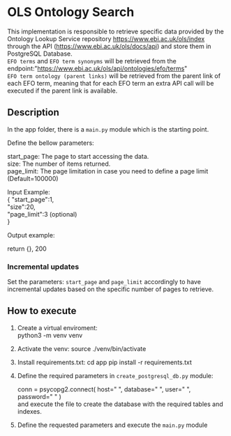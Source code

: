 # OLS Ontology Search #

This implementation is responsible to retrieve specific data provided by the Ontology Lookup Service repository https://www.ebi.ac.uk/ols/index through the API (https://www.ebi.ac.uk/ols/docs/api)
and store them in PostgreSQL Database.  
`EFO terms` and `EFO term synonyms` will be retrieved from the endpoint:"https://www.ebi.ac.uk/ols/api/ontologies/efo/terms"   
`EFO term ontology (parent links)` will be retrieved from the parent link of each EFO term, meaning that for each EFO term an extra API call 
will be executed if the parent link is available.

## Description ##
In the app folder, there is a `main.py` module which is the starting point.

Define the bellow parameters:

start_page: The page to start accessing the data.  
size: The number of items returned.  
page_limit: The page limitation in case you need to define a page limit (Default=100000)  

Input Example:    
    {
        "start_page":1,  
        "size":20,  
        "page_limit":3 (optional)  
    }


Output example:
    
   return {}, 200   

### Incremental updates ###
Set the parameters: `start_page` and `page_limit` accordingly to have incremental updates based on the specific number of pages to retrieve.


## How to execute ##
1. Create a virtual enviroment:   
    python3 -m venv venv

2. Activate the venv:
    source ./venv/bin/activate

3. Install requirements.txt:
    cd app
    pip install -r requirements.txt

4. Define the required parameters in `create_postgresql_db.py` module:
    
    conn = psycopg2.connect(
        host=" ",
        database=" ",
        user=" ",
        password=" "
    )    
and execute the file to create the database with the required tables and indexes.

5. Define the requested parameters and execute the `main.py` module


